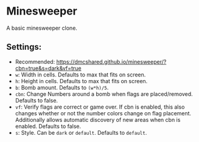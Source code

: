 # Minesweeper

A basic minesweeper clone.

## Settings:
- Recommended: https://dmcshared.github.io/minesweeper/?cbn=true&s=dark&vf=true
- `w`: Width in cells. Defaults to max that fits on screen.
- `h`: Height in cells. Defaults to max that fits on screen.
- `b`: Bomb amount. Defaults to `(w*h)/5`.
- `cbn`: Change Numbers around a bomb when flags are placed/removed. Defaults to false.
- `vf`: Verify flags are correct or game over. If cbn is enabled, this also changes whether or not the number colors change on flag placement. Additionally allows automatic discovery of new areas when cbn is enabled. Defaults to false. 
- `s`: Style. Can be `dark` or `default`. Defaults to `default`.
